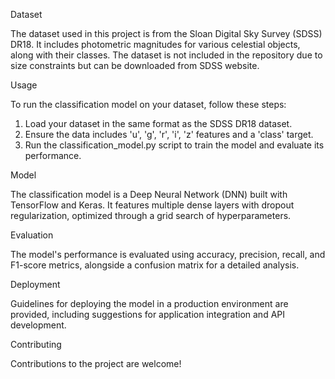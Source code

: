 Dataset

The dataset used in this project is from the Sloan Digital Sky Survey (SDSS) DR18. It includes photometric magnitudes for various celestial objects, along with their classes. The dataset is not included in the repository due to size constraints but can be downloaded from SDSS website.

Usage

To run the classification model on your dataset, follow these steps:
1. Load your dataset in the same format as the SDSS DR18 dataset.
2. Ensure the data includes 'u', 'g', 'r', 'i', 'z' features and a 'class' target.
3. Run the classification_model.py script to train the model and evaluate its performance.

Model

The classification model is a Deep Neural Network (DNN) built with TensorFlow and Keras. It features multiple dense layers with dropout regularization, optimized through a grid search of hyperparameters.

Evaluation

The model's performance is evaluated using accuracy, precision, recall, and F1-score metrics, alongside a confusion matrix for a detailed analysis.

Deployment

Guidelines for deploying the model in a production environment are provided, including suggestions for application integration and API development.

Contributing

Contributions to the project are welcome! 

